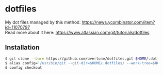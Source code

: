 # dotfiles

My dot files managed by this method: https://news.ycombinator.com/item?id=11070797   
Read more about it here: https://www.atlassian.com/git/tutorials/dotfiles

## Installation
```sh
$ git clone --bare https://github.com/overtune/dotfiles.git $HOME/.dotfiles
$ alias config='/usr/bin/git --git-dir=$HOME/.dotfiles/ --work-tree=$HOME'
$ config checkout
```
